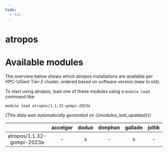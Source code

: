 ```yaml
---
hide:
  - toc
---
```


atropos
=======

# Available modules


The overview below shows which atropos installations are available per HPC-UGent Tier-2 cluster, ordered based on software version (new to old).

To start using atropos, load one of these modules using a `module load` command like:

```shell
module load atropos/1.1.32-gompi-2023a
```

*(This data was automatically generated on {{modules_last_updated}})*  

| |accelgor|doduo|donphan|gallade|joltik|shinx|
| :---: | :---: | :---: | :---: | :---: | :---: | :---: |
|atropos/1.1.32-gompi-2023a|-|x|-|x|-|x|
